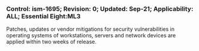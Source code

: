 ### Control: ism-1695; Revision: 0; Updated: Sep-21; Applicability: ALL; Essential Eight:ML3
<p>Patches, updates or vendor mitigations for security vulnerabilities in operating systems of workstations, servers and network devices are applied within two weeks of release.</p>
